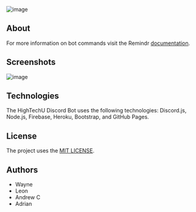 ![image](https://user-images.githubusercontent.com/26526271/137644231-38c14968-8b9f-4d37-88cf-c38833a848a8.png)

## About

For more information on bot commands visit the Remindr [documentation](https://hightechu.github.io/accelerator-remindr-bot/docs).

## Screenshots

![image](https://user-images.githubusercontent.com/26526271/137644201-0295c9cd-8ae7-49d3-b62a-1e9e32ff7247.png)

## Technologies

The HighTechU Discord Bot uses the following technologies: Discord.js, Node.js, Firebase, Heroku, Bootstrap, and GitHub Pages.


## License

The project uses the [MIT LICENSE](https://choosealicense.com/licenses/mit/).

## Authors

- Wayne
- Leon
- Andrew C
- Adrian
